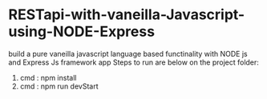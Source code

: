 # RESTapi-with-vaneilla-Javascript-using-NODE-Express
build a pure vaneilla javascript language based functinality with NODE js and Express Js framework app
Steps to run are below on the project folder:
1. cmd : npm install 
2. cmd : npm run devStart
